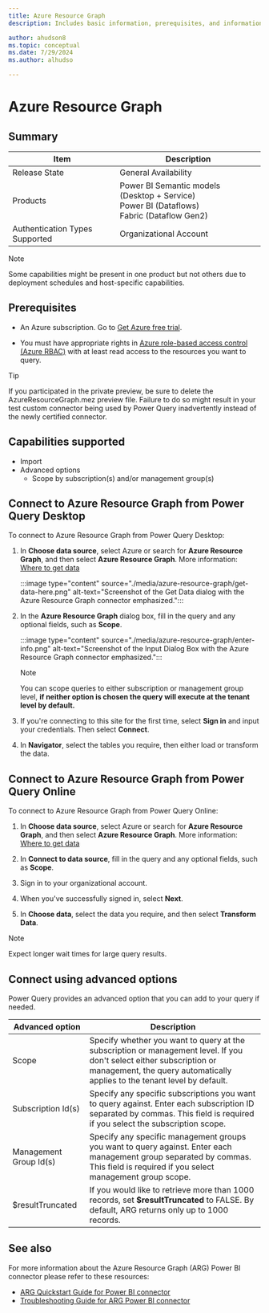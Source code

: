 ```yaml
---
title: Azure Resource Graph
description: Includes basic information, prerequisites, and information on how to connect to Azure Resource Graph.

author: ahudson8
ms.topic: conceptual
ms.date: 7/29/2024
ms.author: alhudso

---
```


# Azure Resource Graph

## Summary

| Item | Description |
| ---- | ----------- |
| Release State | General Availability |
| Products | Power BI Semantic models (Desktop + Service)</br>Power BI (Dataflows)<br/>Fabric (Dataflow Gen2) |
| Authentication Types Supported | Organizational Account |

> [!NOTE]
> Some capabilities might be present in one product but not others due to deployment schedules and host-specific capabilities.

## Prerequisites

* An Azure subscription. Go to [Get Azure free trial](https://azure.microsoft.com/pricing/free-trial/).

* You must have appropriate rights in [Azure role-based access control (Azure RBAC)](/azure/role-based-access-control/overview) with at least read access to the resources you want to query.

> [!Tip]
> If you participated in the private preview, be sure to delete the AzureResourceGraph.mez preview file. Failure to do so might result in your test custom connector being used by Power Query inadvertently instead of the newly certified connector.

## Capabilities supported

* Import
* Advanced options
  * Scope by subscription(s) and/or management group(s)

## Connect to Azure Resource Graph from Power Query Desktop

To connect to Azure Resource Graph from Power Query Desktop:

1. In **Choose data source**, select Azure or search for **Azure Resource Graph**, and then select **Azure Resource Graph**. More information: [Where to get data](../where-to-get-data.md)

   :::image type="content" source="./media/azure-resource-graph/get-data-here.png" alt-text="Screenshot of the Get Data dialog with the Azure Resource Graph connector emphasized.":::

2. In the **Azure Resource Graph** dialog box, fill in the query and any optional fields, such as **Scope**.

   :::image type="content" source="./media/azure-resource-graph/enter-info.png" alt-text="Screenshot of the Input Dialog Box with the Azure Resource Graph connector emphasized.":::

   > [!NOTE]
   > You can scope queries to either subscription or management group level, **if neither option is chosen the query will execute at the tenant level by default.**

3. If you're connecting to this site for the first time, select **Sign in** and input your credentials. Then select **Connect**.

4. In **Navigator**, select the tables you require, then either load or transform the data.

## Connect to Azure Resource Graph from Power Query Online

To connect to Azure Resource Graph from Power Query Online:

1. In **Choose data source**, select Azure or search for **Azure Resource Graph**, and then select **Azure Resource Graph**. More information: [Where to get data](../where-to-get-data.md)

2. In **Connect to data source**, fill in the query and any optional fields, such as **Scope**.

3. Sign in to your organizational account.

4. When you've successfully signed in, select **Next**.

5. In **Choose data**, select the data you require, and then select **Transform Data**.

> [!NOTE]
> Expect longer wait times for large query results.

## Connect using advanced options

Power Query provides an advanced option that you can add to your query if needed.

|Advanced option|Description|
|---------------|-----------|
|Scope|Specify whether you want to query at the subscription or management level. If you don't select either subscription or management, the query automatically applies to the tenant level by default.|
|Subscription Id(s)|Specify any specific subscriptions you want to query against. Enter each subscription ID separated by commas. This field is required if you select the subscription scope.|
|Management Group Id(s)|Specify any specific management groups you want to query against. Enter each management group separated by commas. This field is required if you select management group scope.|
|$resultTruncated|If you would like to retrieve more than 1000 records, set **$resultTruncated** to FALSE. By default, ARG returns only up to 1000 records.|

## See also

For more information about the Azure Resource Graph (ARG) Power BI connector please refer to these resources: 

* [ARG Quickstart Guide for Power BI connector](/azure/governance/resource-graph/power-bi-connector-quickstart?tabs=power-bi-desktop)
* [Troubleshooting Guide for ARG Power BI connector](azure/governance/resource-graph/troubleshoot/power-bi-connector)
